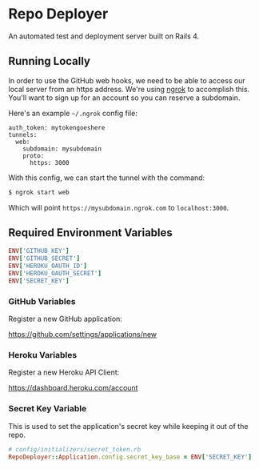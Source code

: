 # Repo Deployer

An automated test and deployment server built on Rails 4.

## Running Locally

In order to use the GitHub web hooks, we need to be able
to access our local server from an https address. We're
using [ngrok](http://ngrok.com) to accomplish this. You'll
want to sign up for an account so you can reserve a subdomain.

Here's an example `~/.ngrok` config file:

```
auth_token: mytokengoeshere
tunnels:
  web:
    subdomain: mysubdomain
    proto:
      https: 3000
```

With this config, we can start the tunnel with the command:

```bash
$ ngrok start web
```

Which will point `https://mysubdomain.ngrok.com` to `localhost:3000`.

## Required Environment Variables

```ruby
ENV['GITHUB_KEY']
ENV['GITHUB_SECRET']
ENV['HEROKU_OAUTH_ID']
ENV['HEROKU_OAUTH_SECRET']
ENV['SECRET_KEY']
```

### GitHub Variables

Register a new GitHub application: 

<https://github.com/settings/applications/new>

### Heroku Variables

Register a new Heroku API Client:

<https://dashboard.heroku.com/account>

### Secret Key Variable

This is used to set the application's secret key while keeping it out of the repo.

```ruby
# config/initializers/secret_token.rb
RepoDeployer::Application.config.secret_key_base = ENV['SECRET_KEY']
```

